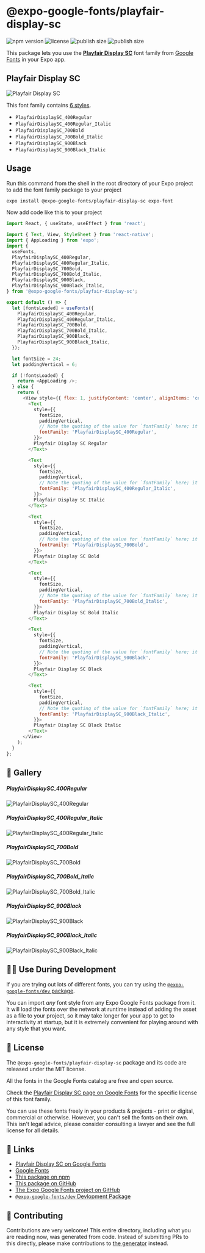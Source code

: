 # @expo-google-fonts/playfair-display-sc

![npm version](https://flat.badgen.net/npm/v/@expo-google-fonts/playfair-display-sc)
![license](https://flat.badgen.net/github/license/expo/google-fonts)
![publish size](https://flat.badgen.net/packagephobia/install/@expo-google-fonts/playfair-display-sc)
![publish size](https://flat.badgen.net/packagephobia/publish/@expo-google-fonts/playfair-display-sc)

This package lets you use the [**Playfair Display SC**](https://fonts.google.com/specimen/Playfair+Display+SC) font family from [Google Fonts](https://fonts.google.com/) in your Expo app.

## Playfair Display SC

![Playfair Display SC](./font-family.png)

This font family contains [6 styles](#-gallery).

- `PlayfairDisplaySC_400Regular`
- `PlayfairDisplaySC_400Regular_Italic`
- `PlayfairDisplaySC_700Bold`
- `PlayfairDisplaySC_700Bold_Italic`
- `PlayfairDisplaySC_900Black`
- `PlayfairDisplaySC_900Black_Italic`

## Usage

Run this command from the shell in the root directory of your Expo project to add the font family package to your project
```sh
expo install @expo-google-fonts/playfair-display-sc expo-font
```

Now add code like this to your project
```js
import React, { useState, useEffect } from 'react';

import { Text, View, StyleSheet } from 'react-native';
import { AppLoading } from 'expo';
import {
  useFonts,
  PlayfairDisplaySC_400Regular,
  PlayfairDisplaySC_400Regular_Italic,
  PlayfairDisplaySC_700Bold,
  PlayfairDisplaySC_700Bold_Italic,
  PlayfairDisplaySC_900Black,
  PlayfairDisplaySC_900Black_Italic,
} from '@expo-google-fonts/playfair-display-sc';

export default () => {
  let [fontsLoaded] = useFonts({
    PlayfairDisplaySC_400Regular,
    PlayfairDisplaySC_400Regular_Italic,
    PlayfairDisplaySC_700Bold,
    PlayfairDisplaySC_700Bold_Italic,
    PlayfairDisplaySC_900Black,
    PlayfairDisplaySC_900Black_Italic,
  });

  let fontSize = 24;
  let paddingVertical = 6;

  if (!fontsLoaded) {
    return <AppLoading />;
  } else {
    return (
      <View style={{ flex: 1, justifyContent: 'center', alignItems: 'center' }}>
        <Text
          style={{
            fontSize,
            paddingVertical,
            // Note the quoting of the value for `fontFamily` here; it expects a string!
            fontFamily: 'PlayfairDisplaySC_400Regular',
          }}>
          Playfair Display SC Regular
        </Text>

        <Text
          style={{
            fontSize,
            paddingVertical,
            // Note the quoting of the value for `fontFamily` here; it expects a string!
            fontFamily: 'PlayfairDisplaySC_400Regular_Italic',
          }}>
          Playfair Display SC Italic
        </Text>

        <Text
          style={{
            fontSize,
            paddingVertical,
            // Note the quoting of the value for `fontFamily` here; it expects a string!
            fontFamily: 'PlayfairDisplaySC_700Bold',
          }}>
          Playfair Display SC Bold
        </Text>

        <Text
          style={{
            fontSize,
            paddingVertical,
            // Note the quoting of the value for `fontFamily` here; it expects a string!
            fontFamily: 'PlayfairDisplaySC_700Bold_Italic',
          }}>
          Playfair Display SC Bold Italic
        </Text>

        <Text
          style={{
            fontSize,
            paddingVertical,
            // Note the quoting of the value for `fontFamily` here; it expects a string!
            fontFamily: 'PlayfairDisplaySC_900Black',
          }}>
          Playfair Display SC Black
        </Text>

        <Text
          style={{
            fontSize,
            paddingVertical,
            // Note the quoting of the value for `fontFamily` here; it expects a string!
            fontFamily: 'PlayfairDisplaySC_900Black_Italic',
          }}>
          Playfair Display SC Black Italic
        </Text>
      </View>
    );
  }
};

```

## 🔡 Gallery

##### PlayfairDisplaySC_400Regular
![PlayfairDisplaySC_400Regular](./PlayfairDisplaySC_400Regular.ttf.png)

##### PlayfairDisplaySC_400Regular_Italic
![PlayfairDisplaySC_400Regular_Italic](./PlayfairDisplaySC_400Regular_Italic.ttf.png)

##### PlayfairDisplaySC_700Bold
![PlayfairDisplaySC_700Bold](./PlayfairDisplaySC_700Bold.ttf.png)

##### PlayfairDisplaySC_700Bold_Italic
![PlayfairDisplaySC_700Bold_Italic](./PlayfairDisplaySC_700Bold_Italic.ttf.png)

##### PlayfairDisplaySC_900Black
![PlayfairDisplaySC_900Black](./PlayfairDisplaySC_900Black.ttf.png)

##### PlayfairDisplaySC_900Black_Italic
![PlayfairDisplaySC_900Black_Italic](./PlayfairDisplaySC_900Black_Italic.ttf.png)


## 👩‍💻 Use During Development

If you are trying out lots of different fonts, you can try using the [`@expo-google-fonts/dev` package](https://github.com/expo/google-fonts/tree/master/font-packages/dev#readme).

You can import *any* font style from any Expo Google Fonts package from it. It will load the fonts
over the network at runtime instead of adding the asset as a file to your project, so it may take longer
for your app to get to interactivity at startup, but it is extremely convenient
for playing around with any style that you want.

## 📖 License

The `@expo-google-fonts/playfair-display-sc` package and its code are released under the MIT license.

All the fonts in the Google Fonts catalog are free and open source.

Check the [Playfair Display SC page on Google Fonts](https://fonts.google.com/specimen/Playfair+Display+SC) for the specific license of this font family.

You can use these fonts freely in your products & projects - print or digital, commercial or otherwise. However, you can't sell the fonts on their own. This isn't legal advice, please consider consulting a lawyer and see the full license for all details.

## 🔗 Links

- [Playfair Display SC on Google Fonts](https://fonts.google.com/specimen/Playfair+Display+SC)
- [Google Fonts](https://fonts.google.com/)
- [This package on npm](https://www.npmjs.com/package/@expo-google-fonts/playfair-display-sc)
- [This package on GitHub](https://github.com/expo/google-fonts/tree/master/font-packages/playfair-display-sc)
- [The Expo Google Fonts project on GitHub](https://github.com/expo/google-fonts)
- [`@expo-google-fonts/dev` Devlopment Package](https://github.com/expo/google-fonts/tree/master/font-packages/dev)

## 🤝 Contributing

Contributions are very welcome! This entire directory, including what you are reading now, was generated from code. Instead of submitting PRs to this directly, please make contributions to [the generator](https://github.com/expo/google-fonts/tree/master/packages/generator) instead.

